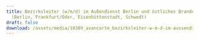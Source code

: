 ```yaml
---
title: Bezirksleiter (w/m/d) im Außendienst Berlin und östliches Brandenburg
  (Berlin, Frankfurt/Oder, Eisenhüttenstadt, Schwedt)
draft: false
download: /assets/media/10309_avancarte_bezirksleiter-w-m-d-im-aussendienst_berlin-frankfurt-oder-eisenhuettenstadt-schwedt.pdf
---
```

